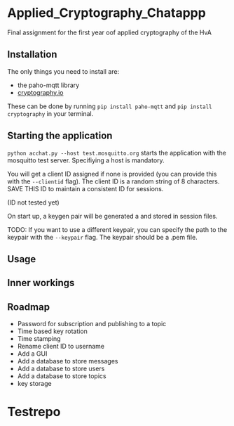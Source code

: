 # Applied_Cryptography_Chatappp

Final assignment for the first year oof applied cryptography of the HvA

## Installation

The only things you need to install are:

- the paho-mqtt library
- [cryptography.io](https://cryptography.io/en/latest/)

These can be done by running `pip install paho-mqtt` and  `pip install cryptography` in your terminal.

## Starting the application

`python acchat.py --host test.mosquitto.org` starts the application with the mosquitto test server. Specifiying a host is mandatory.

You will get a client ID assigned if none is provided (you can provide this with the `--clientid` flag). The client ID is a random string of 8 characters. SAVE THIS ID to maintain a consistent ID for sessions.

(ID not tested yet)

On start up, a keygen pair will be generated a and stored in session files.

TODO: If you want to use a different keypair, you can specify the path to the keypair with the `--keypair` flag. The keypair should be a .pem file.

## Usage

## Inner workings

## Roadmap

- Password for subscription and publishing to a topic
- Time based key rotation
- Time stamping
- Rename client ID to username
- Add a GUI
- Add a database to store messages
- Add a database to store users
- Add a database to store topics
- key storage
# Testrepo
